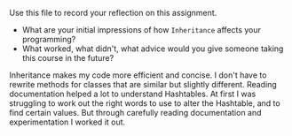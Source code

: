 Use this file to record your reflection on this assignment.

- What are your initial impressions of how `Inheritance` affects your programming?
- What worked, what didn't, what advice would you give someone taking this course in the future?

Inheritance makes my code more efficient and concise. I don't have to rewrite methods for classes that are similar but slightly different. Reading documentation helped a lot to understand Hashtables. At first I was struggling to work out the right words to use to alter the Hashtable, and to find certain values. But through carefully reading documentation and experimentation I worked it out. 